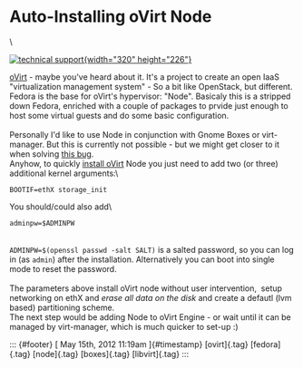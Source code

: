 Auto-Installing oVirt Node
==========================

\

[![technical
support](http://farm1.staticflickr.com/32/35690071_d108779e3d_n.jpg){width="320"
height="226"}](http://www.flickr.com/photos/davemorris/35690071/ "technical support von Daveybot bei Flickr")

[oVirt](http://www.ovirt.org/) - maybe you've heard about it. It's a
project to create an open IaaS "virtualization management system" - So a
bit like OpenStack, but different.\
Fedora is the base for oVirt's hypervisor: "Node". Basicaly this is a
stripped down Fedora, enriched with a couple of packages to prvide just
enough to host some virtual guests and do some basic configuration.\
\
Personally I'd like to use Node in conjunction with Gnome Boxes or
virt-manager. But this is currently not possible - but we might get
closer to it when solving [this
bug](https://bugzilla.redhat.com/show_bug.cgi?id=810272).\
Anyhow, to quickly [install oVirt](http://www.ovirt.org/get-ovirt/) Node
you just need to add two (or three) additional kernel arguments:\

    BOOTIF=ethX storage_init

You should/could also add\

    adminpw=$ADMINPW

\
`ADMINPW=$(openssl passwd -salt SALT)` is a salted password, so you can
log in (as `admin`) after the installation. Alternatively you can boot
into single mode to reset the password.\
\
The parameters above install oVirt node without user intervention, 
setup networking on ethX and *erase all data on the disk* and create a
defautl (lvm based) partitioning scheme.\
The next step would be adding Node to oVirt Engine - or wait until it
can be managed by virt-manager, which is much quicker to set-up :)

::: {#footer}
[ May 15th, 2012 11:19am ]{#timestamp} [ovirt]{.tag} [fedora]{.tag}
[node]{.tag} [boxes]{.tag} [libvirt]{.tag}
:::
